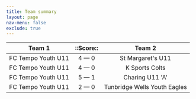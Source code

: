 ```yaml
---
title: Team summary
layout: page
nav-menu: false
exclude: true
---
```




|       Team 1       |  ::Score::  |            Team 2            |
|:------------------:|:-----------:|:----------------------------:|
| FC Tempo Youth U11 | 4 &mdash; 0 |      St Margaret's U11       |
| FC Tempo Youth U11 | 4 &mdash; 0 |        K Sports Colts        |
| FC Tempo Youth U11 | 5 &mdash; 1 |       Charing U11 'A'        |
| FC Tempo Youth U11 | 2 &mdash; 0 | Tunbridge Wells Youth Eagles |

 <br /><br /><br />